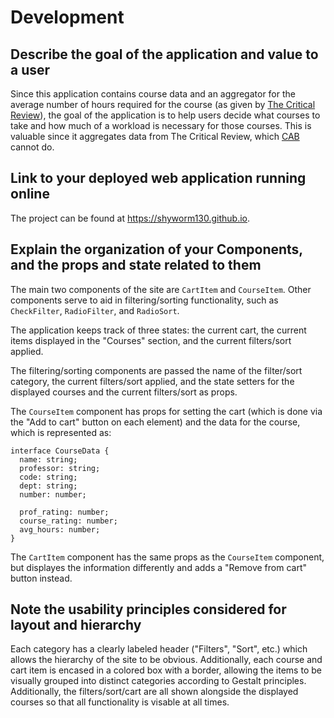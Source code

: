 # Development

## Describe the goal of the application and value to a user

Since this application contains course data and an aggregator for the average number of hours required for the course (as given by [The Critical Review](https://thecriticalreview.org)), the goal of the application is to help users decide what courses to take and how much of a workload is necessary for those courses. This is valuable since it aggregates data from The Critical Review, which [CAB](https://cab.brown.edu) cannot do.

## Link to your deployed web application running online

The project can be found at https://shyworm130.github.io.

## Explain the organization of your Components, and the props and state related to them

The main two components of the site are `CartItem` and `CourseItem`. Other components serve to aid in filtering/sorting functionality, such as `CheckFilter`, `RadioFilter`, and `RadioSort`.

The application keeps track of three states: the current cart, the current items displayed in the "Courses" section, and the current filters/sort applied.

The filtering/sorting components are passed the name of the filter/sort category, the current filters/sort applied, and the state setters for the displayed courses and the current filters/sort as props.

The `CourseItem` component has props for setting the cart (which is done via the "Add to cart" button on each element) and the data for the course, which is represented as:
```
interface CourseData {
  name: string;
  professor: string;
  code: string;
  dept: string;
  number: number;

  prof_rating: number;
  course_rating: number;
  avg_hours: number;
}
```

The `CartItem` component has the same props as the `CourseItem` component, but displayes the information differently and adds a "Remove from cart" button instead. 


## Note the usability principles considered for layout and hierarchy

Each category has a clearly labeled header ("Filters", "Sort", etc.) which allows the hierarchy of the site to be obvious. Additionally, each course and cart item is encased in a colored box with a border, allowing the items to be visually grouped into distinct categories according to Gestalt principles. Additionally, the filters/sort/cart are all shown alongside the displayed courses so that all functionality is visable at all times.
